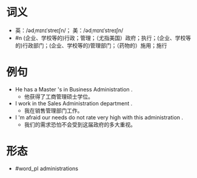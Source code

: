 # 词义
- 英：/ədˌmɪnɪˈstreɪʃn/； 美：/ədˌmɪnɪˈstreɪʃn/
- #n (企业、学校等的)行政；管理；（尤指美国）政府；执行；(企业、学校等的)行政部门；(企业、学校等的)管理部门；（药物的）施用；施行
# 例句
- He has a Master 's in Business Administration .
	- 他获得了工商管理硕士学位。
- I work in the Sales Administration department .
	- 我在销售管理部门工作。
- I 'm afraid our needs do not rate very high with this administration .
	- 我们的需求恐怕不会受到这届政府的多大重视。
# 形态
- #word_pl administrations
